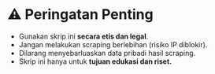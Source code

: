 # ⚠️ Peringatan Penting

- Gunakan skrip ini **secara etis dan legal**.
- Jangan melakukan scraping berlebihan (risiko IP diblokir).
- Dilarang menyebarluaskan data pribadi hasil scraping.
- Skrip ini hanya untuk **tujuan edukasi dan riset.**

